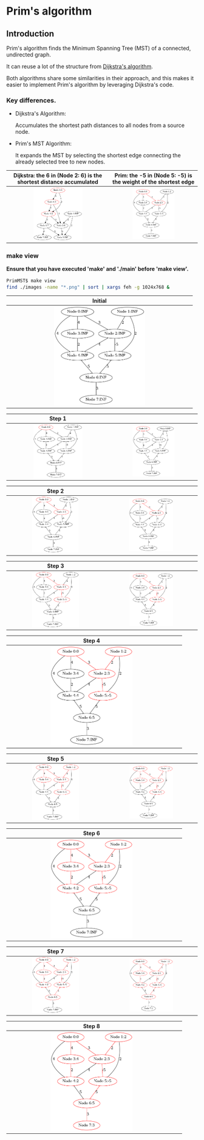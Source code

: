 # Prim's algorithm

## Introduction

Prim's algorithm finds the Minimum Spanning Tree (MST) of a connected, undirected graph.

It can reuse a lot of the structure from [Dijkstra's algorithm](../Dijkstra/README.md). 

Both algorithms share some similarities in their approach, and this makes it easier to implement Prim's algorithm by leveraging Dijkstra's code. 

### Key differences.

- Dijkstra's Algorithm: 

    Accumulates the shortest path distances to all nodes from a source node. 

- Prim's MST Algorithm: 
  
    It expands the MST by selecting the shortest edge connecting the already selected tree to new nodes.

| Dijkstra: the 6 in (Node 2: 6) is the shortest distance accumulated | Prim: the -5 in (Node 5: -5) is the weight of the shortest edge |
|:-------------:|:-------------:|
| <img src="diagrams/DijkstraDirected_0005.png" width="50%" height="50%"> |   <img src="diagrams/PrimMST_0004.png" width="50%" height="50%"> |

###  make view

**Ensure that you have executed 'make' and './main' before 'make view'.**


```sh
PrimMST$ make view
find ./images -name "*.png" | sort | xargs feh -g 1024x768 &
```


| Initial | 
|:-------------:|
| <img src="images/PrimMST_0000.png" width="50%" height="50%"> |  


| Step 1 |  |
|:-------------:|:-------------:|
| <img src="images/PrimMST_0001.png" width="50%" height="50%"> |  <img src="images/PrimMST_0002.png" width="50%" height="50%"> | 


| Step 2 |  |
|:-------------:|:-------------:|
| <img src="images/PrimMST_0003.png" width="50%" height="50%"> |  <img src="images/PrimMST_0004.png" width="50%" height="50%"> | 


|Step 3 |  |
|:-------------:|:-------------:|
|<img src="images/PrimMST_0005.png" width="50%" height="50%"> | <img src="images/PrimMST_0006.png" width="50%" height="50%">  | 


|Step 4 | |
|:-------------:|:-------------:|
| <img src="images/PrimMST_0007.png" width="50%" height="50%"> | | 


| Step 5 | |
|:-------------:|:-------------:|
| <img src="images/PrimMST_0008.png" width="50%" height="50%">  |  <img src="images/PrimMST_0009.png" width="50%" height="50%">| 

| Step 6 | |
|:-------------:|:-------------:|
| <img src="images/PrimMST_0010.png" width="50%" height="50%">  |   | 

| Step 7 ||
|:-------------:|:-------------:|
| <img src="images/PrimMST_0011.png" width="50%" height="50%">  | <img src="images/PrimMST_0012.png" width="50%" height="50%">| 


| Step 8 |  |
|:-------------:|:-------------:|
| <img src="images/PrimMST_0013.png" width="50%" height="50%"> |  | 


